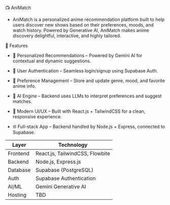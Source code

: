 📺 AniMatch
- AniMatch is a personalized anime recommendation platform built to help users discover new shows based on their preferences, moods, and watch history. Powered by Generative AI, AniMatch makes anime discovery delightful, interactive, and highly tailored.

🌟 Features
- 🎯 Personalized Recommendations – Powered by Gemini AI for contextual and dynamic suggestions.

- 👤 User Authentication – Seamless login/signup using Supabase Auth.

- 💾 Preference Management – Store and update genre, mood, and favorite anime info.

- 🧠 AI Engine – Backend uses LLMs to interpret preferences and suggest matches.

- 🧪 Modern UI/UX – Built with React.js + TailwindCSS for a clean, responsive experience.

- 🌐 Full-stack App – Backend handled by Node.js + Express, connected to Supabase.

| Layer    | Technology                           |
| -------- | ------------------------------------ |
| Frontend | React.js, TailwindCSS, Flowbite      |
| Backend  | Node.js, Express.js                  |
| Database | Supabase (PostgreSQL)                |
| Auth     | Supabase Authentication              |
| AI/ML    | Gemini Generative AI                 |
| Hosting  | TBD                                  |


